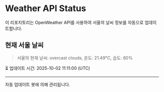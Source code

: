 
# Weather API Status

이 리포지토리는 OpenWeather API를 사용하여 서울의 날씨 정보를 자동으로 업데이트합니다.

## 현재 서울 날씨
> 서울의 현재 날씨: overcast clouds, 온도: 21.49°C, 습도: 80%

⏳ 업데이트 시간: 2025-10-02 11:11:00 (UTC)

---
자동 업데이트 봇에 의해 관리됩니다.
